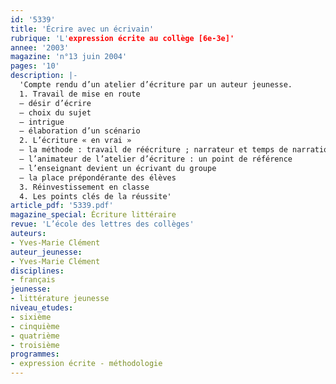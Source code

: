 ```yaml
---
id: '5339'
title: 'Écrire avec un écrivain'
rubrique: 'L'expression écrite au collège [6e-3e]'
annee: '2003'
magazine: 'n°13 juin 2004'
pages: '10'
description: |-
  'Compte rendu d’un atelier d’écriture par un auteur jeunesse.
  1. Travail de mise en route
  – désir d’écrire
  – choix du sujet
  – intrigue
  – élaboration d’un scénario
  2. L’écriture « en vrai »
  – la méthode : travail de réécriture ; narrateur et temps de narration ; action ; techniques liées à l’écriture
  – l’animateur de l’atelier d’écriture : un point de référence
  – l’enseignant devient un écrivant du groupe
  – la place prépondérante des élèves
  3. Réinvestissement en classe
  4. Les points clés de la réussite'
article_pdf: '5339.pdf'
magazine_special: Écriture littéraire
revue: 'L’école des lettres des collèges'
auteurs:
- Yves-Marie Clément
auteur_jeunesse:
- Yves-Marie Clément
disciplines:
- français
jeunesse:
- littérature jeunesse
niveau_etudes:
- sixième
- cinquième
- quatrième
- troisième
programmes:
- expression écrite - méthodologie
---
```

